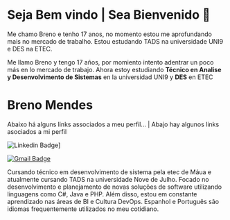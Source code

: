 #  Seja Bem vindo | Sea Bienvenido 👋


Me chamo Breno e tenho 17 anos, no momento estou me aprofundando mais no mercado de trabalho. Estou estudando TADS na universidade UNI9 e DES na ETEC.


Me llamo Breno y tengo 17 años, por momiento intento adentrar un poco más en lo mercado de trabajo. Ahora estoy estudiando **Técnico en Analise y Desenvolvimento de Sistemas** en la universidad UNI9 y **DES** en ETEC


#  Breno Mendes

  




  

Abaixo há alguns links associados a meu perfil... | Abajo hay algunos links asociados a mi perfil


![Linkedin Badge](https://img.shields.io/badge/-Breno%20Mendes-6633cc?style=flat-square&logo=Linkedin&logoColor=white&link=https://www.linkedin.com/in/breno-mendes-moura-1b11341a2/)]

[![Gmail Badge](https://img.shields.io/badge/-bmoura.profissional@gmail.com-6633cc?style=flat-square&logo=Gmail&logoColor=white&link=mailto:bmoura.profissional@gmail.com)](mailto:bmoura.profissional@gmail.com)


Cursando técnico em desenvolvimento de sistema pela etec de Máua e atualmente cursando TADS na universidade Nove de Julho. Focado no desenvolvimento e planejamento de novas soluções de software utilizando linguagens como C#, Java e PHP. Além disso, estou em constante aprendizado nas áreas de BI e Cultura DevOps. Espanhol e Português são idiomas frequentemente utilizados no meu cotidiano.
